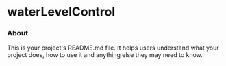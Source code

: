 waterLevelControl
=================

### About

This is your project's README.md file. It helps users understand what your
project does, how to use it and anything else they may need to know.